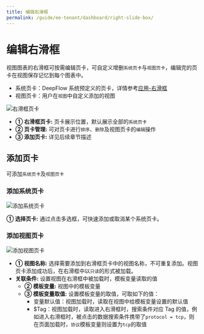 ```yaml
---
title: 编辑右滑框
permalink: /guide/ee-tenant/dashboard/right-slide-box/
---
```


# 编辑右滑框

视图图表的右滑框可按需编辑页卡，可自定义增删`系统页卡`与`视图页卡`，编辑完的页卡在视图保存记忆到每个图表中。
- 系统页卡：DeepFlow 系统预定义的页卡，详情参考[应用-右滑框](/guide/ee-tenant/application/right-sliding-box/)
- 视图页卡：用户在`视图`中自定义添加的视图

![右滑框页卡](https://yunshan-guangzhou.oss-cn-beijing.aliyuncs.com/pub/pic/20240516664579a8512bb.png)

- **① 右滑框页卡:** 页卡展示位置，默认展示全部的`系统页卡`
- **② 页卡管理:** 可对页卡进行`排序`、`删除`及视图页卡的`编辑`操作
- **③ 添加页卡:** 详见后续章节描述

## 添加页卡

可添加`系统页卡`及`视图页卡`

### 添加系统页卡

![添加系统页卡](https://yunshan-guangzhou.oss-cn-beijing.aliyuncs.com/pub/pic/20240516664579b508cbe.png)

**① 选择页卡:** 通过点击多选框，可快速添加或取消某个系统页卡。

### 添加视图页卡

![添加视图页卡](https://yunshan-guangzhou.oss-cn-beijing.aliyuncs.com/pub/pic/20240516664579aab5031.png)

- **① 视图名称:** 选择需要添加到右滑框页卡中的视图名称，不可重复添加。视图页卡添加成功后，在右滑框中以`只读`的形式被加载。
- **关联条件:** 设置视图在右滑框中被加载时，模板变量读取的值
   - **② 模板变量:** 视图中的模板变量
   - **③ 模板变量取值:** 设置模板变量的取值，可取如下的值：
     - 变量默认值：视图加载时，读取在视图中给模板变量设置的默认值
     - $Tag：视图加载时，读取进入右滑框时，搜索条件对应 Tag 的值，例如进入右滑框时，被点击的数据搜索条件携带了`protocol = tcp`，则在页面加载时，`协议`模板变量则设置为`tcp`的取值

